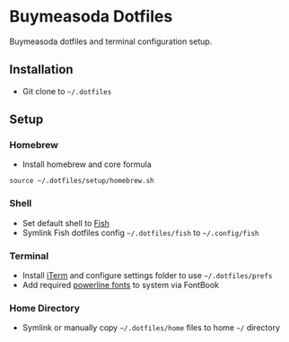 # Buymeasoda Dotfiles

Buymeasoda dotfiles and terminal configuration setup.

## Installation

- Git clone to `~/.dotfiles`

## Setup

### Homebrew

- Install homebrew and core formula

```
source ~/.dotfiles/setup/homebrew.sh
```

### Shell

- Set default shell to [Fish](https://fishshell.com/)
- Symlink Fish dotfiles config `~/.dotfiles/fish` to `~/.config/fish`

### Terminal

- Install [iTerm](https://www.iterm2.com/) and configure settings folder to use `~/.dotfiles/prefs`
- Add required [powerline fonts](https://github.com/powerline/fonts) to system via FontBook

### Home Directory

- Symlink or manually copy `~/.dotfiles/home` files to home `~/` directory

